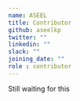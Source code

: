 ```yaml
---
name: ASEEL
title: Contributor
github: aseelkp
twitter: ""
linkedin: ""
slack: ""
joining_date: ""
role : contributor
---
```


Still waiting for this

